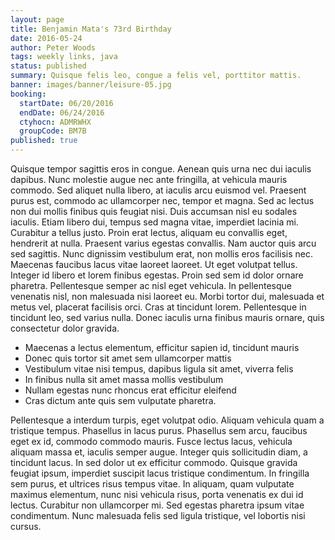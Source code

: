 ```yaml
---
layout: page
title: Benjamin Mata's 73rd Birthday
date: 2016-05-24
author: Peter Woods
tags: weekly links, java
status: published
summary: Quisque felis leo, congue a felis vel, porttitor mattis.
banner: images/banner/leisure-05.jpg
booking:
  startDate: 06/20/2016
  endDate: 06/24/2016
  ctyhocn: ADMRWHX
  groupCode: BM7B
published: true
---
```

Quisque tempor sagittis eros in congue. Aenean quis urna nec dui iaculis dapibus. Nunc molestie augue nec ante fringilla, at vehicula mauris commodo. Sed aliquet nulla libero, at iaculis arcu euismod vel. Praesent purus est, commodo ac ullamcorper nec, tempor et magna. Sed ac lectus non dui mollis finibus quis feugiat nisi. Duis accumsan nisl eu sodales iaculis. Etiam libero dui, tempus sed magna vitae, imperdiet lacinia mi. Curabitur a tellus justo. Proin erat lectus, aliquam eu convallis eget, hendrerit at nulla. Praesent varius egestas convallis. Nam auctor quis arcu sed sagittis. Nunc dignissim vestibulum erat, non mollis eros facilisis nec.
Maecenas faucibus lacus vitae laoreet laoreet. Ut eget volutpat tellus. Integer id libero et lorem finibus egestas. Proin sed sem id dolor ornare pharetra. Pellentesque semper ac nisl eget vehicula. In pellentesque venenatis nisl, non malesuada nisi laoreet eu. Morbi tortor dui, malesuada et metus vel, placerat facilisis orci. Cras at tincidunt lorem. Pellentesque in tincidunt leo, sed varius nulla. Donec iaculis urna finibus mauris ornare, quis consectetur dolor gravida.

* Maecenas a lectus elementum, efficitur sapien id, tincidunt mauris
* Donec quis tortor sit amet sem ullamcorper mattis
* Vestibulum vitae nisi tempus, dapibus ligula sit amet, viverra felis
* In finibus nulla sit amet massa mollis vestibulum
* Nullam egestas nunc rhoncus erat efficitur eleifend
* Cras dictum ante quis sem vulputate pharetra.

Pellentesque a interdum turpis, eget volutpat odio. Aliquam vehicula quam a tristique tempus. Phasellus in lacus purus. Phasellus sem arcu, faucibus eget ex id, commodo commodo mauris. Fusce lectus lacus, vehicula aliquam massa et, iaculis semper augue. Integer quis sollicitudin diam, a tincidunt lacus. In sed dolor ut ex efficitur commodo. Quisque gravida feugiat ipsum, imperdiet suscipit lacus tristique condimentum. In fringilla sem purus, et ultrices risus tempus vitae. In aliquam, quam vulputate maximus elementum, nunc nisi vehicula risus, porta venenatis ex dui id lectus. Curabitur non ullamcorper mi. Sed egestas pharetra ipsum vitae condimentum. Nunc malesuada felis sed ligula tristique, vel lobortis nisi cursus.
